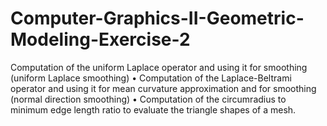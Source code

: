 # Computer-Graphics-II-Geometric-Modeling-Exercise-2
Computation of the uniform Laplace operator and using it for smoothing (uniform Laplace smoothing) • Computation of the Laplace-Beltrami operator and using it for mean curvature approximation and for smoothing (normal direction smoothing) • Computation of the circumradius to minimum edge length ratio to evaluate the triangle shapes of a mesh.

